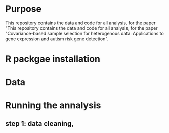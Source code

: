 # Purpose 
This repository contains the data and code for all analysis, for the paper "This repository contains the data and code for all analysis, for the paper "Covariance-based sample selection for heterogenous data: Applications to gene expression and autism risk gene detection".

# R packgae installation 

# Data 

# Running the annalysis

## step 1: data cleaning, 
